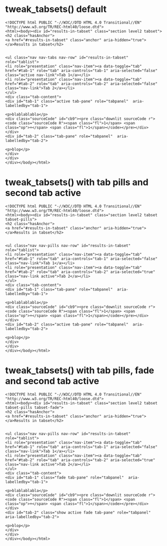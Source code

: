 # tweak_tabsets() default

    <!DOCTYPE html PUBLIC "-//W3C//DTD HTML 4.0 Transitional//EN" "http://www.w3.org/TR/REC-html40/loose.dtd">
    <html><body><div id="results-in-tabset" class="section level2 tabset">
    <h2 class="hasAnchor">
    <a href="#results-in-tabset" class="anchor" aria-hidden="true"></a>Results in tabset</h2>
    
    
    <ul class="nav nav-tabs nav-row" id="results-in-tabset" role="tablist">
    <li role="presentation" class="nav-item"><a data-toggle="tab" href="#tab-1" role="tab" aria-controls="tab-1" aria-selected="false" class="active nav-link">Tab 1</a></li>
    <li role="presentation" class="nav-item"><a data-toggle="tab" href="#tab-2" role="tab" aria-controls="tab-2" aria-selected="false" class="nav-link">Tab 2</a></li>
    </ul>
    <div class="tab-content">
    <div id="tab-1" class="active tab-pane" role="tabpanel"  aria-labelledby="tab-1">
    
    <p>blablablabla</p>
    <div class="sourceCode" id="cb9"><pre class="downlit sourceCode r">
    <code class="sourceCode R"><span class="fl">1</span> <span class="op">+</span> <span class="fl">1</span></code></pre></div>
    </div>
    <div id="tab-2" class="tab-pane" role="tabpanel"  aria-labelledby="tab-2">
    
    <p>blop</p>
    </div>
    </div>
    </div></body></html>

# tweak_tabsets() with tab pills and second tab active

    <!DOCTYPE html PUBLIC "-//W3C//DTD HTML 4.0 Transitional//EN" "http://www.w3.org/TR/REC-html40/loose.dtd">
    <html><body><div id="results-in-tabset" class="section level2 tabset tabset-pills">
    <h2 class="hasAnchor">
    <a href="#results-in-tabset" class="anchor" aria-hidden="true"></a>Results in tabset</h2>
    
    
    <ul class="nav nav-pills nav-row" id="results-in-tabset" role="tablist">
    <li role="presentation" class="nav-item"><a data-toggle="tab" href="#tab-1" role="tab" aria-controls="tab-1" aria-selected="false" class="nav-link">Tab 1</a></li>
    <li role="presentation" class="nav-item"><a data-toggle="tab" href="#tab-2" role="tab" aria-controls="tab-2" aria-selected="true" class="nav-link active">Tab 2</a></li>
    </ul>
    <div class="tab-content">
    <div id="tab-1" class="tab-pane" role="tabpanel"  aria-labelledby="tab-1">
    
    <p>blablablabla</p>
    <div class="sourceCode" id="cb9"><pre class="downlit sourceCode r">
    <code class="sourceCode R"><span class="fl">1</span> <span class="op">+</span> <span class="fl">1</span></code></pre></div>
    </div>
    <div id="tab-2" class="active tab-pane" role="tabpanel"  aria-labelledby="tab-2">
    
    <p>blop</p>
    </div>
    </div>
    </div></body></html>

# tweak_tabsets() with tab pills, fade and second tab active

    <!DOCTYPE html PUBLIC "-//W3C//DTD HTML 4.0 Transitional//EN" "http://www.w3.org/TR/REC-html40/loose.dtd">
    <html><body><div id="results-in-tabset" class="section level2 tabset tabset-pills tabset-fade">
    <h2 class="hasAnchor">
    <a href="#results-in-tabset" class="anchor" aria-hidden="true"></a>Results in tabset</h2>
    
    
    <ul class="nav nav-pills nav-row" id="results-in-tabset" role="tablist">
    <li role="presentation" class="nav-item"><a data-toggle="tab" href="#tab-1" role="tab" aria-controls="tab-1" aria-selected="false" class="nav-link">Tab 1</a></li>
    <li role="presentation" class="nav-item"><a data-toggle="tab" href="#tab-2" role="tab" aria-controls="tab-2" aria-selected="true" class="nav-link active">Tab 2</a></li>
    </ul>
    <div class="tab-content">
    <div id="tab-1" class="fade tab-pane" role="tabpanel"  aria-labelledby="tab-1">
    
    <p>blablablabla</p>
    <div class="sourceCode" id="cb9"><pre class="downlit sourceCode r">
    <code class="sourceCode R"><span class="fl">1</span> <span class="op">+</span> <span class="fl">1</span></code></pre></div>
    </div>
    <div id="tab-2" class="show active fade tab-pane" role="tabpanel"  aria-labelledby="tab-2">
    
    <p>blop</p>
    </div>
    </div>
    </div></body></html>

